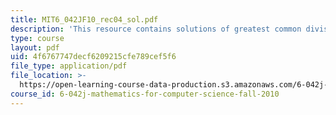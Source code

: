 ```yaml
---
title: MIT6_042JF10_rec04_sol.pdf
description: 'This resource contains solutions of greatest common divisor. '
type: course
layout: pdf
uid: 4f6767747decf6209215cfe789cef5f6
file_type: application/pdf
file_location: >-
  https://open-learning-course-data-production.s3.amazonaws.com/6-042j-mathematics-for-computer-science-fall-2010/4f6767747decf6209215cfe789cef5f6_MIT6_042JF10_rec04_sol.pdf
course_id: 6-042j-mathematics-for-computer-science-fall-2010
---
```

